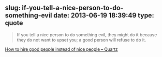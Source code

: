 slug: if-you-tell-a-nice-person-to-do-something-evil
date: 2013-06-19 18:39:49
type: quote
---

> If you tell a nice person to do something evil, they might do it because they do not want to upset you; a good person will refuse to do it.

[How to hire good people instead of nice people – Quartz](http://qz.com/88168/how-to-hire-good-people-instead-of-nice-people/)
